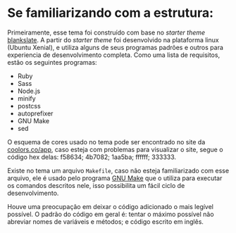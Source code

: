 # Se familiarizando com a estrutura:
Primeiramente, esse tema foi construído com base no _starter theme_ [blankslate](https://github.com/tidythemes/blankslate). A partir do _starter theme_ foi desenvolvido na plataforma linux (Ubuntu Xenial), e utiliza alguns de seus programas padrões e outros para experiencia de desenvolvimento completa. Como uma lista de requisitos, estão os seguintes programas:

- Ruby
- Sass
- Node.js
- minify
- postcss
- autoprefixer
- GNU Make
- sed

O esquema de cores usado no tema pode ser encontrado no site da [coolors.co/app](https://coolors.co/f58634-4b7082-1aa5ba-ffffff-333333), caso esteja com problemas para visualizar o site, segue o código hex delas: f58634; 4b7082; 1aa5ba; ffffff; 333333.

Existe no tema um arquivo `Makefile`, caso não esteja familiarizado com esse arquivo, ele é usado pelo programa [GNU Make](https://www.gnu.org/software/make/) que o utiliza para executar os comandos descritos nele, isso possibilita um fácil ciclo de desenvolvimento.

Houve uma preocupação em deixar o código adicionado o mais legível possível. O padrão do código em geral é: tentar o máximo possível não abreviar nomes de variáveis e métodos; e código escrito em inglês.
